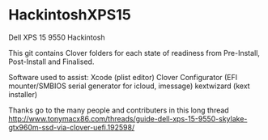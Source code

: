 # HackintoshXPS15
Dell XPS 15 9550 Hackintosh

This git contains Clover folders for each state of readiness from Pre-Install, Post-Install and Finalised.

Software used to assist:
Xcode (plist editor)
Clover Configurator (EFI mounter/SMBIOS serial generator for icloud, imessage)
kextwizard (kext installer)

Thanks go to the many people and contributers in this long thread http://www.tonymacx86.com/threads/guide-dell-xps-15-9550-skylake-gtx960m-ssd-via-clover-uefi.192598/
